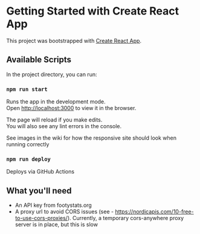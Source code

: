 # Getting Started with Create React App

This project was bootstrapped with [Create React App](https://github.com/facebook/create-react-app).

## Available Scripts

In the project directory, you can run:

### `npm run start`

Runs the app in the development mode.\
Open [http://localhost:3000](http://localhost:3000) to view it in the browser.

The page will reload if you make edits.\
You will also see any lint errors in the console.

See images in the wiki for how the responsive site should look when running correctly

### `npm run deploy`

Deploys via GitHub Actions


## What you'll need

- An API key from footystats.org
- A proxy url to avoid CORS issues (see - https://nordicapis.com/10-free-to-use-cors-proxies/). Currently, a temporary cors-anywhere proxy server is in place, but this is slow
